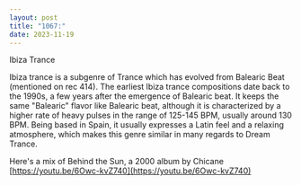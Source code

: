```yaml
---
layout: post
title: "1067:"
date: 2023-11-19
---
```


Ibiza Trance

Ibiza trance is a subgenre of Trance which has evolved from Balearic Beat (mentioned on rec 414). The earliest Ibiza trance compositions date back to the 1990s, a few years after the emergence of Balearic beat. It keeps the same "Balearic" flavor like Balearic beat, although it is characterized by a higher rate of heavy pulses in the range of 125-145 BPM, usually around 130 BPM. Being based in Spain, it usually expresses a Latin feel and a relaxing atmosphere, which makes this genre similar in many regards to Dream Trance.

Here's a mix of Behind the Sun, a 2000 album by Chicane  
[https://youtu.be/6Owc-kvZ740](https://youtu.be/6Owc-kvZ740)
